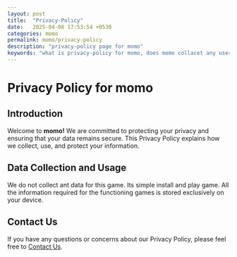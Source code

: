 ```yaml
---
layout: post
title:  "Privacy-Policy"
date:   2025-04-08 17:53:54 +0530
categories: momo
permalink: momo/privacy-policy
description: "privacy-policy page for momo"
keywords: "what is privacy-policy for momo, does momo collacet any user data, where is my data store, is momo safe, what if i lost my phone"
---
```

<h1> Privacy Policy for momo</h1>

<h2> Introduction</h2>

Welcome to **momo!** We are committed to protecting your privacy and ensuring that your data remains secure. This Privacy Policy explains how we collect, use, and protect your information.

<h2> Data Collection and Usage</h2>

We do not collect ant data for this game. Its simple install and play game. All the information required for the functioning games is stored exclusively on your device.



<h2> Contact Us</h2>

If you have any questions or concerns about our Privacy Policy, please feel free to <a class="linkhai" href="/contactus">Contact Us</a>.

